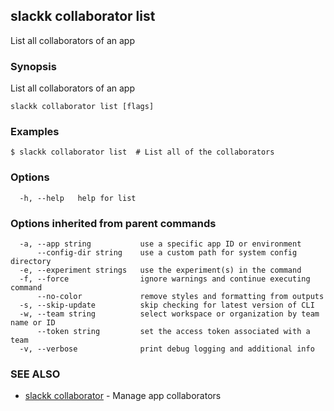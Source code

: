 ## slackk collaborator list

List all collaborators of an app

### Synopsis

List all collaborators of an app

```
slackk collaborator list [flags]
```

### Examples

```
$ slackk collaborator list  # List all of the collaborators
```

### Options

```
  -h, --help   help for list
```

### Options inherited from parent commands

```
  -a, --app string           use a specific app ID or environment
      --config-dir string    use a custom path for system config directory
  -e, --experiment strings   use the experiment(s) in the command
  -f, --force                ignore warnings and continue executing command
      --no-color             remove styles and formatting from outputs
  -s, --skip-update          skip checking for latest version of CLI
  -w, --team string          select workspace or organization by team name or ID
      --token string         set the access token associated with a team
  -v, --verbose              print debug logging and additional info
```

### SEE ALSO

* [slackk collaborator](slackk_collaborator.md)	 - Manage app collaborators

